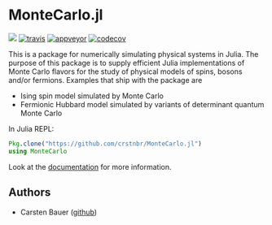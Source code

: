 # MonteCarlo.jl

[![](https://img.shields.io/badge/docs-latest-blue.svg)](https://crstnbr.github.io/MonteCarlo.jl/latest)
[![travis][travis-img]](https://travis-ci.org/crstnbr/MonteCarlo.jl)
[![appveyor][appveyor-img]](https://ci.appveyor.com/project/crstnbr/montecarlo-jl/branch/master)
[![codecov][codecov-img]](http://codecov.io/github/crstnbr/MonteCarlo.jl?branch=master)

[travis-img]: https://img.shields.io/travis/crstnbr/MonteCarlo.jl/master.svg?label=Linux+/+macOS
[appveyor-img]: https://img.shields.io/appveyor/ci/crstnbr/montecarlo-jl/master.svg?label=Windows
[codecov-img]: https://img.shields.io/codecov/c/github/crstnbr/MonteCarlo.jl/master.svg?label=codecov

This is a package for numerically simulating physical systems in Julia. The purpose of this package is to supply efficient Julia implementations of Monte Carlo flavors for the study of physical models of spins, bosons and/or fermions. Examples that ship with the package are

* Ising spin model simulated by Monte Carlo
* Fermionic Hubbard model simulated by variants of determinant quantum Monte Carlo

In Julia REPL:
```julia
Pkg.clone("https://github.com/crstnbr/MonteCarlo.jl")
using MonteCarlo
```

Look at the [documentation](https://crstnbr.github.io/MonteCarlo.jl/latest/) for more information.

## Authors

* Carsten Bauer ([github](https://github.com/crstnbr))
